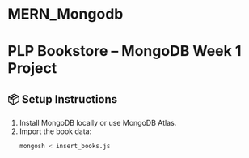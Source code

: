 # MERN_Mongodb

# PLP Bookstore – MongoDB Week 1 Project

## 📦 Setup Instructions

1. Install MongoDB locally or use MongoDB Atlas.
2. Import the book data:
   ```bash
   mongosh < insert_books.js
